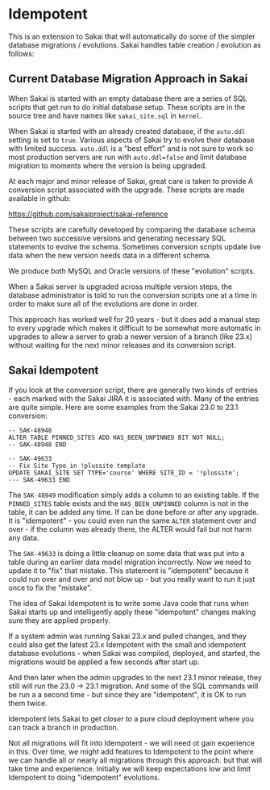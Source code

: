 Idempotent
==========

This is an extension to Sakai that will automatically do some of the simpler
database migrations / evolutions.   Sakai handles table creation / evolution as follows:

Current Database Migration Approach in Sakai
--------------------------------------------

When Sakai is started with an empty database there are a series of SQL
scripts that get run to do initial database setup.  These scripts are
in the source tree and have names like `sakai_site.sql` in `kernel`.

When Sakai is started with an already created database, if the `auto.ddl`
setting is set to `true`.  Various aspects of Sakai try to evolve their
database with limited success.  `auto.ddl` is a "best effort" and is not
sure to work so most production servers are run with `auto.ddl=false`
and limit database migration to moments where the version is
being upgraded. 

At each major and minor release of Sakai, great care is taken to provide
A conversion script associated with the upgrade.   These scripts are
made available in github:

https://github.com/sakaiproject/sakai-reference

These scripts are carefully developed by comparing the database schema
between two successive versions and generating necessary SQL statements
to evolve the schema.  Sometimes conversion scripts update live data
when the new version needs data in a different schema.

We produce both MySQL and Oracle versions of these "evolution" scripts.

When a Sakai server is upgraded across multiple version steps, the
database administrator is told to run the conversion scripts one at
a time in order to make sure all of the evolutions are done in order.

This approach has worked well for 20 years - but it does add a manual
step to every upgrade which makes it difficult to be somewhat
more automatic in upgrades to allow a server to grab a newer version
of a branch (like 23.x) without waiting for the next minor releases
and its conversion script.

Sakai Idempotent
----------------

If you look at the conversion script, there are generally two kinds
of entries - each marked with the Sakai JIRA it is associated with.
Many of the entries are quite simple.  Here are some examples from the
Sakai 23.0 to 23.1 conversion:

    -- SAK-48948
    ALTER TABLE PINNED_SITES ADD HAS_BEEN_UNPINNED BIT NOT NULL;
    -- SAK-48948 END

    -- SAK-49633
    -- Fix Site Type in !plussite template
    UPDATE SAKAI_SITE SET TYPE='course' WHERE SITE_ID = '!plussite';
    --- SAK-49633 END

The `SAK-48949` modification simply adds a column to an existing table.
If the `PINNED_SITES` table exists and the `HAS_BEEN_UNPINNED` column
is not in the table, it can be added any time.  If can be done before
or after any upgrade.  It is "idempotent" - you could even run the same
`ALTER` statement over and over - if the column was already there,
the ALTER would fail but not harm any data.

The `SAK-49633` is doing a little cleanup on some data that was put into
a table during an earliier data model migration incorrectly.  Now we need
to update it to "fix" that mistake.  This statement is "idempotent" because
it could run over and over and not blow up - but you really want to run it just
once to fix the "mistake".

The idea of Sakai Idempotent is to write some Java code that runs when Sakai
starts up and intelligently apply these "idempotent" changes making sure they
are applied properly.  

If a system admin was running Sakai 23.x and pulled changes, and they could also
get the latest 23.x Idempotent with the small and idempotent database
evolutions - when Sakai was compiled, deployed, and started, the migrations
would be applied a few seconds after start up.

And then later when the admin upgrades to the next 23.1 minor release, they still
will run the 23.0 -> 23.1 migration.  And some of the SQL commands will be run a
a second time - but since they are "idempotent", it is OK to run them twice.

Idempotent lets Sakai to get *closer* to a pure cloud deployment where you
can track a branch in production.

Not all migrations will fit into Idempotent - we will need ot gain experience
in this.  Over time, we might add features to Idempotent to the point where 
we can handle all or nearly all migrations through this approach.  but that will
take time and experience.  Initially we will keep expectations low
and limit Idempotent to doing "idempotent" evolutions.

